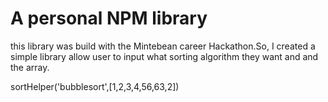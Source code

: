 # A personal NPM library

this library was build with the Mintebean career Hackathon.So, I created a simple library allow user to input what sorting algorithm they want and and the array.

sortHelper('bubblesort',[1,2,3,4,56,63,2])
